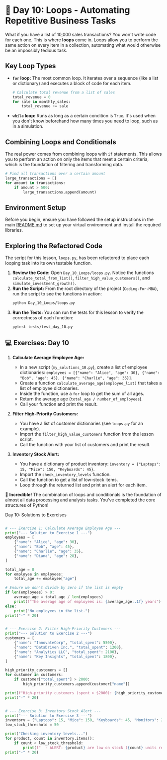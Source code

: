 # 📘 Day 10: Loops - Automating Repetitive Business Tasks

What if you have a list of 10,000 sales transactions? You won't write code for each one. This is where **loops** come in. Loops allow you to perform the same action on every item in a collection, automating what would otherwise be an impossibly tedious task.

## Key Loop Types

- **`for` loop:** The most common loop. It iterates over a sequence (like a list or dictionary) and executes a block of code for each item.
  ```python
  # Calculate total revenue from a list of sales
  total_revenue = 0
  for sale in monthly_sales:
      total_revenue += sale
  ```
- **`while` loop:** Runs as long as a certain condition is `True`. It's used when you don't know beforehand how many times you need to loop, such as in a simulation.

## Combining Loops and Conditionals

The real power comes from combining loops with `if` statements. This allows you to perform an action on only the items that meet a certain criteria, which is the foundation of filtering and transforming data.

```python
# Find all transactions over a certain amount
large_transactions = []
for amount in transactions:
    if amount > 500:
        large_transactions.append(amount)
```

## Environment Setup

Before you begin, ensure you have followed the setup instructions in the main [README.md](../../README.md) to set up your virtual environment and install the required libraries.

## Exploring the Refactored Code

The script for this lesson, `loops.py`, has been refactored to place each looping task into its own testable function.

1. **Review the Code:** Open `Day_10_Loops/loops.py`. Notice the functions `calculate_total_from_list()`, `filter_high_value_customers()`, and `simulate_investment_growth()`.
1. **Run the Script:** From the root directory of the project (`Coding-For-MBA`), run the script to see the functions in action:
   ```bash
   python Day_10_Loops/loops.py
   ```
1. **Run the Tests:** You can run the tests for this lesson to verify the correctness of each function:
   ```bash
   pytest tests/test_day_10.py
   ```

## 💻 Exercises: Day 10

1. **Calculate Average Employee Age:**

   - In a new script (`my_solutions_10.py`), create a list of employee dictionaries: `employees = [{"name": "Alice", "age": 30}, {"name": "Bob", "age": 45}, {"name": "Charlie", "age": 35}]`.
   - Create a function `calculate_average_age(employee_list)` that takes a list of employee dictionaries.
   - Inside the function, use a `for` loop to get the sum of all ages.
   - Return the average age (`total_age / number_of_employees`).
   - Call your function and print the result.

1. **Filter High-Priority Customers:**

   - You have a list of customer dictionaries (see `loops.py` for an example).
   - Import the `filter_high_value_customers` function from the lesson script.
   - Call the function with your list of customers and print the result.

1. **Inventory Stock Alert:**

   - You have a dictionary of product inventory: `inventory = {"Laptops": 15, "Mice": 150, "Keyboards": 45}`.
   - Import the `check_inventory_levels` function.
   - Call the function to get a list of low-stock items.
   - Loop through the returned list and print an alert for each item.

🎉 **Incredible!** The combination of loops and conditionals is the foundation of almost all data processing and analysis tasks. You've completed the core structures of Python!

Day 10: Solutions to Exercises

```python

# --- Exercise 1: Calculate Average Employee Age ---
print("--- Solution to Exercise 1 ---")
employees = [
    {"name": "Alice", "age": 30},
    {"name": "Bob", "age": 45},
    {"name": "Charlie", "age": 35},
    {"name": "Diana", "age": 28},
]

total_age = 0
for employee in employees:
    total_age += employee["age"]

# Ensure we don't divide by zero if the list is empty
if len(employees) > 0:
    average_age = total_age / len(employees)
    print(f"The average age of employees is: {average_age:.1f} years")
else:
    print("No employees in the list.")
print("-" * 20)


# --- Exercise 2: Filter High-Priority Customers ---
print("--- Solution to Exercise 2 ---")
customers = [
    {"name": "InnovateCorp", "total_spent": 5500},
    {"name": "DataDriven Inc.", "total_spent": 1200},
    {"name": "Analytics LLC", "total_spent": 2100},
    {"name": "Key Insights", "total_spent": 1800},
]

high_priority_customers = []
for customer in customers:
    if customer["total_spent"] > 2000:
        high_priority_customers.append(customer["name"])

print(f"High-priority customers (spent > $2000): {high_priority_customers}")
print("-" * 20)


# --- Exercise 3: Inventory Stock Alert ---
print("--- Solution to Exercise 3 ---")
inventory = {"Laptops": 15, "Mice": 150, "Keyboards": 45, "Monitors": 25}
low_stock_threshold = 50

print("Checking inventory levels...")
for product, count in inventory.items():
    if count < low_stock_threshold:
        print(f"  - ALERT: {product} are low on stock ({count} units remaining).")
print("-" * 20)

```
